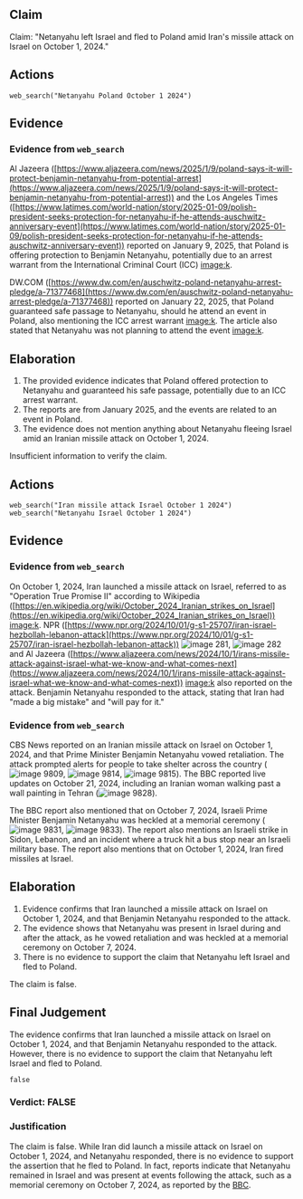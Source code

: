 ## Claim
Claim: "Netanyahu left Israel and fled to Poland amid Iran's missile attack on Israel on October 1, 2024."

## Actions
```
web_search("Netanyahu Poland October 1 2024")
```

## Evidence
### Evidence from `web_search`
Al Jazeera ([https://www.aljazeera.com/news/2025/1/9/poland-says-it-will-protect-benjamin-netanyahu-from-potential-arrest](https://www.aljazeera.com/news/2025/1/9/poland-says-it-will-protect-benjamin-netanyahu-from-potential-arrest)) and the Los Angeles Times ([https://www.latimes.com/world-nation/story/2025-01-09/polish-president-seeks-protection-for-netanyahu-if-he-attends-auschwitz-anniversary-event](https://www.latimes.com/world-nation/story/2025-01-09/polish-president-seeks-protection-for-netanyahu-if-he-attends-auschwitz-anniversary-event)) reported on January 9, 2025, that Poland is offering protection to Benjamin Netanyahu, potentially due to an arrest warrant from the International Criminal Court (ICC) <image:k>.

DW.COM ([https://www.dw.com/en/auschwitz-poland-netanyahu-arrest-pledge/a-71377468](https://www.dw.com/en/auschwitz-poland-netanyahu-arrest-pledge/a-71377468)) reported on January 22, 2025, that Poland guaranteed safe passage to Netanyahu, should he attend an event in Poland, also mentioning the ICC arrest warrant <image:k>. The article also stated that Netanyahu was not planning to attend the event <image:k>.


## Elaboration
1.  The provided evidence indicates that Poland offered protection to Netanyahu and guaranteed his safe passage, potentially due to an ICC arrest warrant.
2.  The reports are from January 2025, and the events are related to an event in Poland.
3.  The evidence does not mention anything about Netanyahu fleeing Israel amid an Iranian missile attack on October 1, 2024.

Insufficient information to verify the claim.


## Actions
```
web_search("Iran missile attack Israel October 1 2024")
web_search("Netanyahu Israel October 1 2024")
```

## Evidence
### Evidence from `web_search`
On October 1, 2024, Iran launched a missile attack on Israel, referred to as "Operation True Promise II" according to Wikipedia ([https://en.wikipedia.org/wiki/October_2024_Iranian_strikes_on_Israel](https://en.wikipedia.org/wiki/October_2024_Iranian_strikes_on_Israel)) <image:k>. NPR ([https://www.npr.org/2024/10/01/g-s1-25707/iran-israel-hezbollah-lebanon-attack](https://www.npr.org/2024/10/01/g-s1-25707/iran-israel-hezbollah-lebanon-attack)) ![image 281](media/2025-07-18_13-37-1752845855-334464.jpg), ![image 282](media/2025-07-18_13-37-1752845855-506528.jpg) and Al Jazeera ([https://www.aljazeera.com/news/2024/10/1/irans-missile-attack-against-israel-what-we-know-and-what-comes-next](https://www.aljazeera.com/news/2024/10/1/irans-missile-attack-against-israel-what-we-know-and-what-comes-next)) <image:k> also reported on the attack. Benjamin Netanyahu responded to the attack, stating that Iran had "made a big mistake" and "will pay for it."


### Evidence from `web_search`
CBS News reported on an Iranian missile attack on Israel on October 1, 2024, and that Prime Minister Benjamin Netanyahu vowed retaliation. The attack prompted alerts for people to take shelter across the country (![image 9809](media/2025-08-30_01-13-1756516418-576205.jpg), ![image 9814](media/2025-08-30_01-13-1756516421-636767.jpg), ![image 9815](media/2025-08-30_01-13-1756516422-006227.jpg)). The BBC reported live updates on October 21, 2024, including an Iranian woman walking past a wall painting in Tehran (![image 9828](media/2025-08-30_01-13-1756516432-851246.jpg)).

The BBC report also mentioned that on October 7, 2024, Israeli Prime Minister Benjamin Netanyahu was heckled at a memorial ceremony (![image 9831](media/2025-08-30_01-13-1756516437-809870.jpg), ![image 9833](media/2025-08-30_01-14-1756516441-704929.jpg)). The report also mentions an Israeli strike in Sidon, Lebanon, and an incident where a truck hit a bus stop near an Israeli military base. The report also mentions that on October 1, 2024, Iran fired missiles at Israel.


## Elaboration
1.  Evidence confirms that Iran launched a missile attack on Israel on October 1, 2024, and that Benjamin Netanyahu responded to the attack.
2.  The evidence shows that Netanyahu was present in Israel during and after the attack, as he vowed retaliation and was heckled at a memorial ceremony on October 7, 2024.
3.  There is no evidence to support the claim that Netanyahu left Israel and fled to Poland.

The claim is false.


## Final Judgement
The evidence confirms that Iran launched a missile attack on Israel on October 1, 2024, and that Benjamin Netanyahu responded to the attack. However, there is no evidence to support the claim that Netanyahu left Israel and fled to Poland.

`false`

### Verdict: FALSE

### Justification
The claim is false. While Iran did launch a missile attack on Israel on October 1, 2024, and Netanyahu responded, there is no evidence to support the assertion that he fled to Poland. In fact, reports indicate that Netanyahu remained in Israel and was present at events following the attack, such as a memorial ceremony on October 7, 2024, as reported by the [BBC](https://www.bbc.com/).
